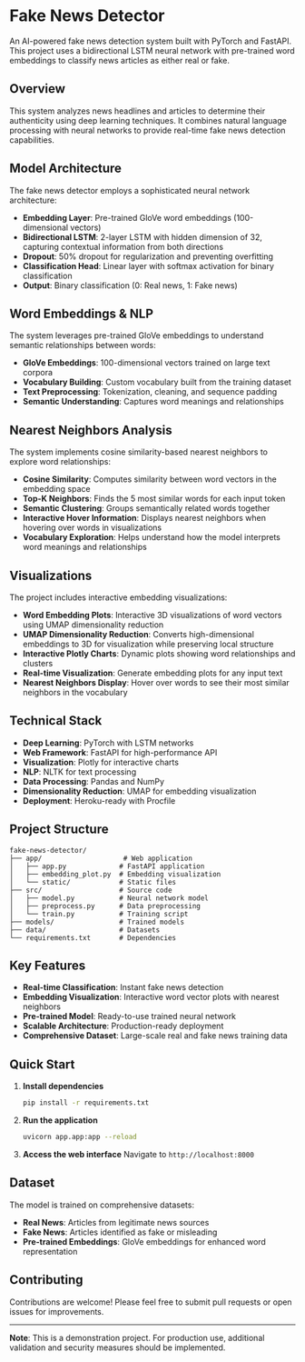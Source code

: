 # Fake News Detector

An AI-powered fake news detection system built with PyTorch and FastAPI. This project uses a bidirectional LSTM neural network with pre-trained word embeddings to classify news articles as either real or fake.

## Overview

This system analyzes news headlines and articles to determine their authenticity using deep learning techniques. It combines natural language processing with neural networks to provide real-time fake news detection capabilities.

## Model Architecture

The fake news detector employs a sophisticated neural network architecture:

- **Embedding Layer**: Pre-trained GloVe word embeddings (100-dimensional vectors)
- **Bidirectional LSTM**: 2-layer LSTM with hidden dimension of 32, capturing contextual information from both directions
- **Dropout**: 50% dropout for regularization and preventing overfitting
- **Classification Head**: Linear layer with softmax activation for binary classification
- **Output**: Binary classification (0: Real news, 1: Fake news)

## Word Embeddings & NLP

The system leverages pre-trained GloVe embeddings to understand semantic relationships between words:

- **GloVe Embeddings**: 100-dimensional vectors trained on large text corpora
- **Vocabulary Building**: Custom vocabulary built from the training dataset
- **Text Preprocessing**: Tokenization, cleaning, and sequence padding
- **Semantic Understanding**: Captures word meanings and relationships

## Nearest Neighbors Analysis

The system implements cosine similarity-based nearest neighbors to explore word relationships:

- **Cosine Similarity**: Computes similarity between word vectors in the embedding space
- **Top-K Neighbors**: Finds the 5 most similar words for each input token
- **Semantic Clustering**: Groups semantically related words together
- **Interactive Hover Information**: Displays nearest neighbors when hovering over words in visualizations
- **Vocabulary Exploration**: Helps understand how the model interprets word meanings and relationships

## Visualizations

The project includes interactive embedding visualizations:

- **Word Embedding Plots**: Interactive 3D visualizations of word vectors using UMAP dimensionality reduction
- **UMAP Dimensionality Reduction**: Converts high-dimensional embeddings to 3D for visualization while preserving local structure
- **Interactive Plotly Charts**: Dynamic plots showing word relationships and clusters
- **Real-time Visualization**: Generate embedding plots for any input text
- **Nearest Neighbors Display**: Hover over words to see their most similar neighbors in the vocabulary

## Technical Stack

- **Deep Learning**: PyTorch with LSTM networks
- **Web Framework**: FastAPI for high-performance API
- **Visualization**: Plotly for interactive charts
- **NLP**: NLTK for text processing
- **Data Processing**: Pandas and NumPy
- **Dimensionality Reduction**: UMAP for embedding visualization
- **Deployment**: Heroku-ready with Procfile

## Project Structure

```
fake-news-detector/
├── app/                    # Web application
│   ├── app.py             # FastAPI application
│   ├── embedding_plot.py  # Embedding visualization
│   └── static/            # Static files
├── src/                   # Source code
│   ├── model.py           # Neural network model
│   ├── preprocess.py      # Data preprocessing
│   └── train.py           # Training script
├── models/                # Trained models
├── data/                  # Datasets
└── requirements.txt       # Dependencies
```

## Key Features

- **Real-time Classification**: Instant fake news detection
- **Embedding Visualization**: Interactive word vector plots with nearest neighbors
- **Pre-trained Model**: Ready-to-use trained neural network
- **Scalable Architecture**: Production-ready deployment
- **Comprehensive Dataset**: Large-scale real and fake news training data

## Quick Start

1. **Install dependencies**
   ```bash
   pip install -r requirements.txt
   ```

2. **Run the application**
   ```bash
   uvicorn app.app:app --reload
   ```

3. **Access the web interface**
   Navigate to `http://localhost:8000`

## Dataset

The model is trained on comprehensive datasets:
- **Real News**: Articles from legitimate news sources
- **Fake News**: Articles identified as fake or misleading
- **Pre-trained Embeddings**: GloVe embeddings for enhanced word representation

## Contributing

Contributions are welcome! Please feel free to submit pull requests or open issues for improvements.

---

**Note**: This is a demonstration project. For production use, additional validation and security measures should be implemented. 